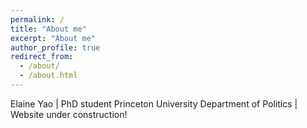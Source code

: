 ```yaml
---
permalink: /
title: "About me"
excerpt: "About me"
author_profile: true
redirect_from: 
  - /about/
  - /about.html
---
```


Elaine Yao | PhD student Princeton University Department of Politics | Website under construction!
